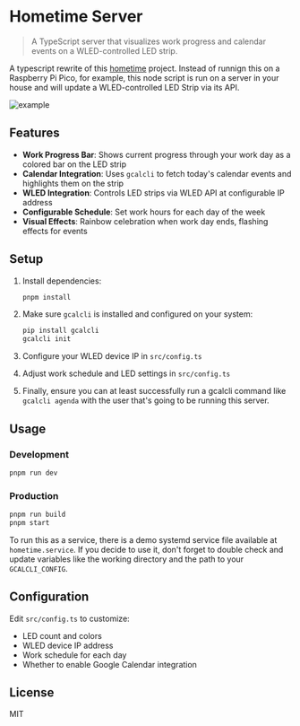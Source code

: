 # Hometime Server

> A TypeScript server that visualizes work progress and calendar events on a WLED-controlled LED strip.

A typescript rewrite of this [hometime](https://github.com/veebch/hometime) project. Instead of runnign this on a Raspberry Pi Pico, for example, this node script is run on a server in your house and will update a WLED-controlled LED Strip via its API.

![example](./hometime.png)

## Features

- **Work Progress Bar**: Shows current progress through your work day as a colored bar on the LED strip
- **Calendar Integration**: Uses `gcalcli` to fetch today's calendar events and highlights them on the strip
- **WLED Integration**: Controls LED strips via WLED API at configurable IP address
- **Configurable Schedule**: Set work hours for each day of the week
- **Visual Effects**: Rainbow celebration when work day ends, flashing effects for events

## Setup

1. Install dependencies:
   ```bash
   pnpm install
   ```

2. Make sure `gcalcli` is installed and configured on your system:
   ```bash
   pip install gcalcli
   gcalcli init
   ```

3. Configure your WLED device IP in `src/config.ts`

4. Adjust work schedule and LED settings in `src/config.ts`

5. Finally, ensure you can at least successfully run a gcalcli command like `gcalcli
   agenda` with the user that's going to be running this server.

## Usage

### Development
```bash
pnpm run dev
```

### Production
```bash
pnpm run build
pnpm start
```

To run this as a service, there is a demo systemd service file available at `hometime.service`. If you decide to use it, don't forget to double check and update variables like the working directory and the path to your `GCALCLI_CONFIG`.


## Configuration

Edit `src/config.ts` to customize:
- LED count and colors
- WLED device IP address
- Work schedule for each day
- Whether to enable Google Calendar integration

## License

MIT
